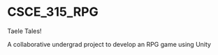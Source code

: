 # CSCE_315_RPG
 Taele Tales!
 
 A collaborative undergrad project to develop an RPG game using Unity
